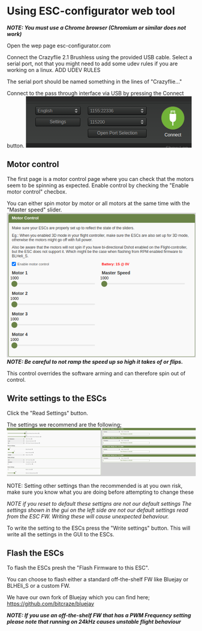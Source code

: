 # Using ESC-configurator web tool

***NOTE: You must use a Chrome browser (Chromium or similar does not work)***

Open the wep page esc-configurator.com

Connect the Crazyflie 2.1 Brushless using the provided USB cable. 
Select a serial port, not that you might need to add some udev rules if you are working on a linux.  ADD UDEV RULES

The serial port should be named something in the lines of "Crazyflie..."

Connect to the pass through interface via USB by pressing the Connect button.
![connect](/docs/images/esc_configurator_connect.png)

## Motor control 
The first page is a motor control page where you can check that the motors seem to be spinning as expected.
Enable control by checking the "Enable motor control" checbox.

You can either spin motor by motor or all motors at the same time with the "Master speed" slider.
![motor control](/docs/images/esc_motor_control.png)
***NOTE: Be careful to not ramp the speed up so high it takes of or flips.*** 

 This control overrides the software arming and can therefore spin out of control.

## Write settings to the ESCs
Click the "Read Settings" button.

The settings we recommend are the following;
![default config](/docs/images/esc_default_config.png)

NOTE: Setting other settings than the recommended is at you own risk, make sure you know what you are doing before attempting to change these

*NOTE if you reset to default these settigns are not our default settings
The settings shown in the gui on the left side are not our default settings read from the ESC FW. 
Writing these will cause unexpected behaviour.*

To write the setting to the ESCs press the "Write settings" button.
This will write all the settings in the GUI to the ESCs.

## Flash the ESCs
To flash the ESCs presh the "Flash Firmware to this ESC".

You can choose to flash either a standard off-the-shelf FW like Bluejay or BLHEli_S or a custom FW.

We have our own fork of Bluejay which you can find here;
https://github.com/bitcraze/bluejay


***NOTE: If you use an off-the-shelf FW that has a PWM Frequency setting please note that running on 24kHz causes unstable flight behaviour***


